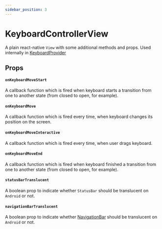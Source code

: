 ```yaml
---
sidebar_position: 3
---
```


# KeyboardControllerView

A plain react-native `View` with some additional methods and props. Used internally in [KeyboardProvider](./keyboard-provider.md)

## Props

#### `onKeyboardMoveStart`

A callback function which is fired when keyboard starts a transition from one to another state (from closed to open, for example).

#### `onKeyboardMove`

A callback function which is fired every time, when keyboard changes its position on the screen.

#### `onKeyboardMoveInteractive`

A callback function which is fired every time, when user drags keyboard.

#### `onKeyboardMoveEnd`

A callback function which is fired when keyboard finished a transition from one to another state (from closed to open, for example).

#### `statusBarTranslucent`

A boolean prop to indicate whether `StatusBar` should be translucent on `Android` or not.

#### `navigationBarTranslucent`

A boolean prop to indicate whether [NavigationBar](https://m2.material.io/design/platform-guidance/android-bars.html#android-navigation-bar) should be translucent on `Android` or not.
